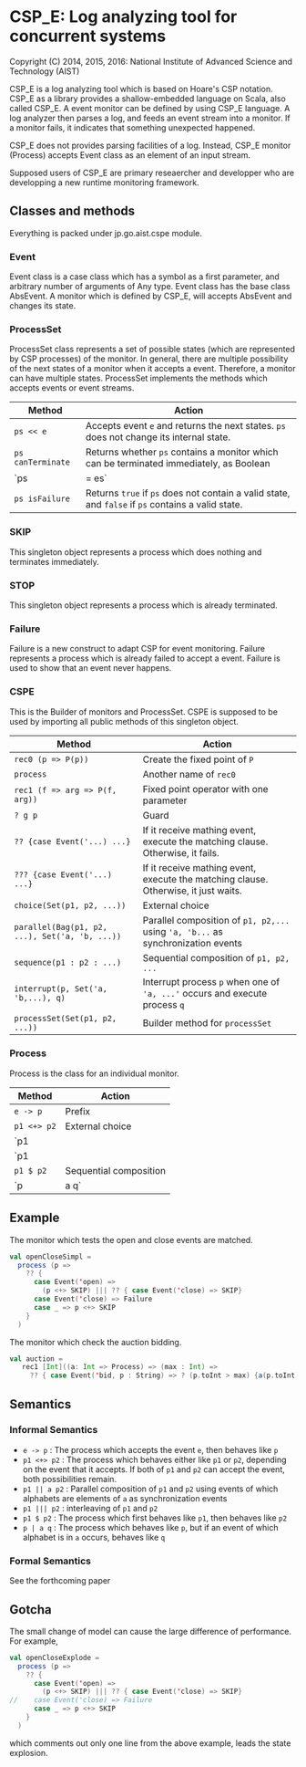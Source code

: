 # CSP_E: Log analyzing tool for concurrent systems
Copyright (C) 2014, 2015, 2016: National Institute of Advanced Science and Technology (AIST)

CSP_E is a log analyzing tool which is based on Hoare's CSP notation.  CSP_E as a library provides a shallow-embedded language on Scala, also called CSP_E.  A event monitor can be defined by using CSP_E language.  A log analyzer then parses a log, and feeds an event stream into a monitor.  If a monitor fails, it indicates that something unexpected happened.

CSP_E does not provides parsing facilities of a log.  Instead, CSP_E monitor (Process) accepts Event class as an element of an input stream.

Supposed users of CSP_E are primary reseaercher and developper who are developping a new runtime monitoring framework.

## Classes and methods

Everything is packed under jp.go.aist.cspe module.

### Event

Event class is a case class which has a symbol as a first parameter, and arbitrary number of arguments of Any type.  Event class has the base class AbsEvent.  A monitor which is defined by CSP_E, will accepts AbsEvent and changes its state.

### ProcessSet

ProcessSet class represents a set of possible states (which are represented by CSP processes) of the monitor.  In general, there are multiple possibility of the next states of a monitor when it accepts a event.  Therefore, a monitor can have multiple states.  ProcessSet implements the methods which accepts events or event streams.

Method | Action |
-------|--------|
`ps << e` | Accepts event `e` and returns the next states.  `ps` does not change its internal state.
`ps canTerminate` | Returns whether `ps` contains a monitor which can be terminated immediately, as Boolean
`ps |= es`  | Accepts `es: Traversable[AbsEveT]` and returns whether `ps` can accept `es` or not as Boolean
`ps isFailure` | Returns `true` if `ps` does not contain a valid state, and `false` if `ps` contains a valid state.

### SKIP

This singleton object represents a process which does nothing and terminates immediately.

### STOP

This singleton object represents a process which is already terminated.

### Failure

Failure is a new construct to adapt CSP for event monitoring.  Failure represents a process which is already failed to accept a event.  Failure is used to show that an event never happens.

### CSPE

This is the Builder of monitors and ProcessSet.  CSPE is supposed to be used by importing all public methods of this singleton object.

Method | Action
-------|-------
`rec0 (p => P(p))` | Create the fixed point of `P`
`process` | Another name of `rec0`
`rec1 (f => arg => P(f, arg))` | Fixed point operator with one parameter
`? g p` | Guard
`?? {case Event('...) ...}` | If it receive mathing event, execute the matching clause.  Otherwise, it fails.
`??? {case Event('...) ...}` | If it receive mathing event, execute the matching clause.  Otherwise, it just waits.
`choice(Set(p1, p2, ...))` | External choice
`parallel(Bag(p1, p2, ...), Set('a, 'b, ...))` | Parallel composition of `p1, p2,...` using `'a, 'b...` as synchronization events
`sequence(p1 : p2 : ...)` | Sequential composition of `p1, p2, ...`
`interrupt(p, Set('a, 'b,...), q)` | Interrupt process `p` when one of `'a, ...'` occurs and execute process `q`
`processSet(Set(p1, p2, ...))` | Builder method for `processSet`

### Process

Process is the class for an individual monitor.

Method | Action
-------|--------
`e -> p` | Prefix
`p1 <+> p2` | External choice
`p1 || a p2` | Parallel of `p1` and `p2` using set `a` of alphabets as synchronization events
`p1 ||| p2` | Interleaving
`p1 $ p2` | Sequential composition
`p | a q` | Interrupt using `a` as interrupt events

## Example

The monitor which tests the open and close events are matched.
```scala
val openCloseSimpl =
  process (p =>
    ?? {
      case Event('open) =>
        (p <+> SKIP) ||| ?? { case Event('close) => SKIP}
      case Event('close) => Failure
      case _ => p <+> SKIP
    }
  )
```

The monitor which check the auction bidding.

```scala
val auction =
   rec1 [Int]((a: Int => Process) => (max : Int) =>
     ?? { case Event('bid, p : String) => ? (p.toInt > max) {a(p.toInt)}} : Process) _
```

## Semantics

### Informal Semantics

- `e -> p` : The process which accepts the event `e`, then behaves like `p`
- `p1 <+> p2` : The process which behaves either like `p1` or `p2`, depending on the event that it accepts.  If both of `p1` and `p2` can accept the event, both possibilities remain.
- `p1 || a p2` : Parallel composition of `p1` and `p2` using events of which alphabets are elements of `a` as synchronization events
- `p1 ||| p2` : interleaving of `p1` and `p2`
- `p1 $ p2` : The process which first behaves like `p1`, then behaves like `p2`
- `p | a q` : The process which behaves like `p`, but if an event of which alphabet is in `a` occurs, behaves like `q`

### Formal Semantics

See the forthcoming paper

## Gotcha

The small change of model can cause the large difference of performance.  For example,
```scala
val openCloseExplode =
  process (p =>
    ?? {
      case Event('open) =>
        (p <+> SKIP) ||| ?? { case Event('close) => SKIP}
//    case Event('close) => Failure
      case _ => p <+> SKIP
    }
  )
```
which comments out only one line from the above example, leads the state explosion.
